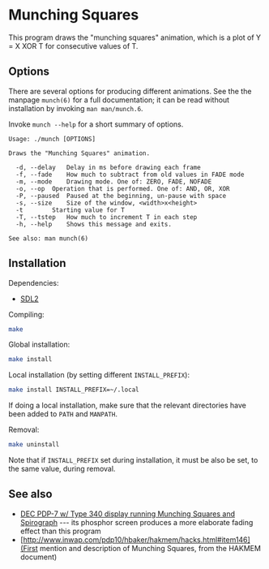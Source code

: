 # Munching Squares

This program draws the "munching squares" animation, which is a plot of Y = X XOR T for consecutive values of T.

## Options

There are several options for producing different animations. See the the manpage `munch(6)` for a full documentation; it can be read without installation by invoking `man man/munch.6`.

Invoke `munch --help` for a short summary of options.
```
Usage: ./munch [OPTIONS]

Draws the "Munching Squares" animation.

  -d, --delay	Delay in ms before drawing each frame
  -f, --fade	How much to subtract from old values in FADE mode
  -m, --mode	Drawing mode. One of: ZERO, FADE, NOFADE
  -o, --op	Operation that is performed. One of: AND, OR, XOR
  -P, --paused	Paused at the beginning, un-pause with space
  -s, --size	Size of the window, <width>x<height>
  -t		Starting value for T
  -T, --tstep	How much to increment T in each step
  -h, --help	Shows this message and exits.

See also: man munch(6)
```

## Installation

Dependencies:
- [SDL2](https://www.libsdl.org)

Compiling:
```bash
make
```

Global installation:
```bash
make install
```

Local installation (by setting different `INSTALL_PREFIX`):
```bash
make install INSTALL_PREFIX=~/.local
```

If doing a local installation, make sure that the relevant directories have been added to `PATH` and `MANPATH`.

Removal:
```bash
make uninstall
```

Note that if `INSTALL_PREFIX` set during installation, it must be also be set, to the same value, during removal.

## See also
- [DEC PDP-7 w/ Type 340 display running Munching Squares and Spirograph](https://www.youtube.com/watch?v=V4oRHv-Svwc) --- its phosphor screen produces a more elaborate fading effect than this program
- [http://www.inwap.com/pdp10/hbaker/hakmem/hacks.html#item146](First mention and description of Munching Squares, from the HAKMEM document)
